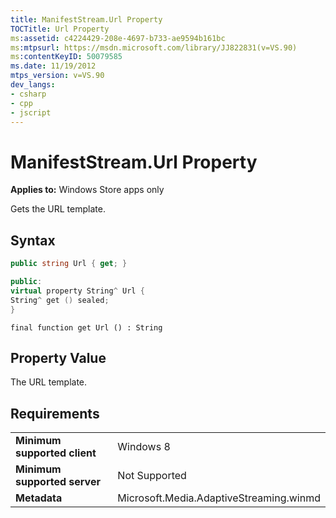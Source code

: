 ```yaml
---
title: ManifestStream.Url Property
TOCTitle: Url Property
ms:assetid: c4224429-208e-4697-b733-ae9594b161bc
ms:mtpsurl: https://msdn.microsoft.com/library/JJ822831(v=VS.90)
ms:contentKeyID: 50079585
ms.date: 11/19/2012
mtps_version: v=VS.90
dev_langs:
- csharp
- cpp
- jscript
---
```


# ManifestStream.Url Property

**Applies to:** Windows Store apps only

Gets the URL template.

## Syntax

```csharp
public string Url { get; }
```

```cpp
public:
virtual property String^ Url {
String^ get () sealed;
}
```

```jscript
final function get Url () : String
```

## Property Value

The URL template.

## Requirements

|||
|--- |--- |
|**Minimum supported client**|Windows 8|
|**Minimum supported server**|Not Supported|
|**Metadata**|Microsoft.Media.AdaptiveStreaming.winmd|

